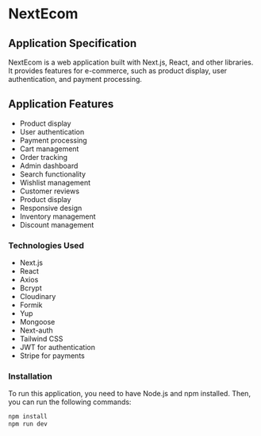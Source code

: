 # NextEcom

## Application Specification

NextEcom is a web application built with Next.js, React, and other libraries. It provides features for e-commerce, such as product display, user authentication, and payment processing.

## Application Features

- Product display
- User authentication
- Payment processing
- Cart management
- Order tracking
- Admin dashboard
- Search functionality
- Wishlist management
- Customer reviews
- Product display
- Responsive design
- Inventory management
- Discount management

### Technologies Used
- Next.js
- React
- Axios
- Bcrypt
- Cloudinary
- Formik
- Yup
- Mongoose
- Next-auth
- Tailwind CSS
- JWT for authentication
- Stripe for payments

### Installation
To run this application, you need to have Node.js and npm installed. Then, you can run the following commands:
```bash
npm install
npm run dev